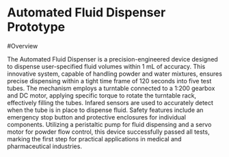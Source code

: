 # Automated Fluid Dispenser Prototype

#Overview

The Automated Fluid Dispenser is a precision-engineered device designed to dispense user-specified fluid volumes within 1 mL of accuracy. This innovative system, capable of handling powder and water mixtures, ensures precise dispensing within a tight time frame of 120 seconds into five test tubes. The mechanism employs a turntable connected to a 1:200 gearbox and DC motor, applying specific torque to rotate the turntable rack, effectively filling the tubes. Infared sensors are used to accurately detect when the tube is in place to dispense fluid. Safety features include an emergency stop button and protective enclosures for individual components. Utilizing a peristaltic pump for fluid dispensing and a servo motor for powder flow control, this device successfully passed all tests, marking the first step for practical applications in medical and pharmaceutical industries.

